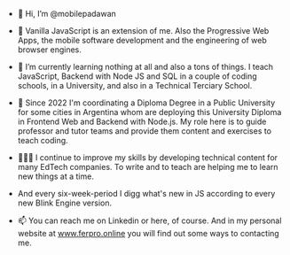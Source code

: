- 👋 Hi, I’m @mobilepadawan

- 👀 Vanilla JavaScript is an extension of me. Also the Progressive Web Apps, the mobile software development and the engineering of web browser engines.

- 🌱 I’m currently learning nothing at all and also a tons of things. I teach JavaScript, Backend with Node JS and SQL in a couple of coding schools, in a University, and also in a Technical Terciary School. 

- 📆 Since 2022 I'm coordinating a Diploma Degree in a Public University for some cities in Argentina whom are deploying this University Diploma in Frontend Web and Backend with Node.js. My role here is to guide professor and tutor teams and provide them content and exercises to teach coding.

- 🧑🏻‍💻 I continue to improve my skills by developing technical content for many EdTech companies. To write and to teach are helping me to learn new things at a time. 

- And every six-week-period I digg what's new in JS according to every new Blink Engine version.

- 📫 You can reach me on Linkedin or here, of course. And in my personal website at www.ferpro.online you will find out some ways to contacting me.

<!---
mobilepadawan/mobilepadawan is a ✨ special ✨ repository because its `README.md` (this file) appears on your GitHub profile.
You can click the Preview link to take a look at your changes.
--->
